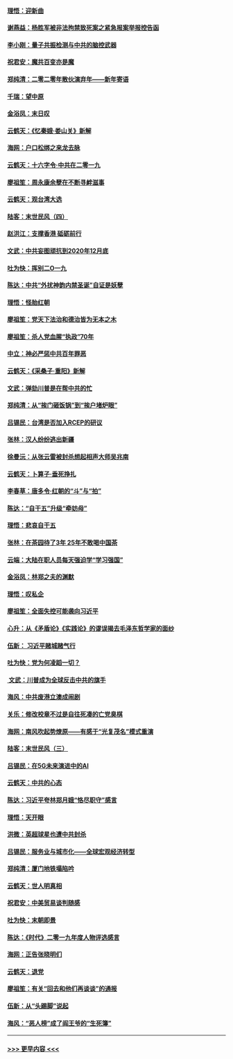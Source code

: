 #### [理悟：迎新曲](../pages/nsc993/n11761152.md?t=01021111) 
#### [谢燕益：杨胜军被非法拘禁致死案之紧急报案举报控告函](../pages/nsc993/n11756134.md?t=01021111) 
#### [李小刚：量子共振检测与中共的脑控武器](../pages/nsc993/n11754518.md?t=01021111) 
#### [祝君安：魔共百变亦是魔](../pages/nsc993/n11754469.md?t=01021111) 
#### [郑纯清：二零二零年散伙演弃年——新年寄语](../pages/nsc993/n11754195.md?t=01021111) 
#### [千瑞：望中原](../pages/nsc993/n11754159.md?t=01021111) 
#### [金浴凤：末日叹](../pages/nsc993/n11752359.md?t=01021111) 
#### [云鹤天：《忆秦娥‧娄山关》新解](../pages/nsc993/n11752348.md?t=01021111) 
#### [海网：户口松绑之来龙去脉](../pages/nsc993/n11752328.md?t=01021111) 
#### [云鹤天：十六字令‧中共在二零一九](../pages/nsc993/n11752305.md?t=01021111) 
#### [廖祖笙：周永康余孽在不断寻衅滋事](../pages/nsc993/n11751013.md?t=01021111) 
#### [云鹤天：观台湾大选](../pages/nsc993/n11751007.md?t=01021111) 
#### [陆客：末世民风（四）](../pages/nsc993/n11749203.md?t=01021111) 
#### [赵洪江：支撑香港 砥砺前行](../pages/nsc993/n11748482.md?t=01021111) 
#### [文武：中共妄图顽抗到2020年12月底](../pages/nsc993/n11748446.md?t=01021111) 
#### [吐为快：挥别二O一九](../pages/nsc993/n11748411.md?t=01021111) 
#### [陈达：中共“外扰神韵内禁圣诞”自证是妖孽](../pages/nsc993/n11748226.md?t=01021111) 
#### [理悟：怪胎红朝](../pages/nsc993/n11748206.md?t=01021111) 
#### [廖祖笙：党天下法治和德治皆为无本之木](../pages/nsc993/n11748135.md?t=01021111) 
#### [廖祖笙：杀人党血腥“执政”70年](../pages/nsc993/n11745144.md?t=01021111) 
#### [中立：神必严惩中共百年罪恶](../pages/nsc993/n11744970.md?t=01021111) 
#### [云鹤天：《采桑子‧重阳》新解](../pages/nsc993/n11744948.md?t=01021111) 
#### [文武：弹劾川普是在帮中共的忙](../pages/nsc993/n11744758.md?t=01021111) 
#### [郑纯清：从“挨门砸饭锅”到“挨户堵炉眼”](../pages/nsc993/n11744745.md?t=01021111) 
#### [吕锡民：台湾是否加入RCEP的研议](../pages/nsc993/n11744701.md?t=01021111) 
#### [张林：汉人纷纷逃出新疆](../pages/nsc993/n11743530.md?t=01021111) 
#### [徐曼沅：从张云雷被封杀想起相声大师吴兆南](../pages/nsc993/n11741816.md?t=01021111) 
#### [云鹤天：卜算子‧垂死挣扎](../pages/nsc993/n11739956.md?t=01021111) 
#### [李春草：唐多令‧红朝的“斗”与“拍”](../pages/nsc993/n11739830.md?t=01021111) 
#### [陈达：“自干五”升级“牵妨母”](../pages/nsc993/n11739724.md?t=01021111) 
#### [理悟：悲哀自干五](../pages/nsc993/n11739547.md?t=01021111) 
#### [张林：在茶园待了3年 25年不敢喝中国茶](../pages/nsc993/n11739240.md?t=01021111) 
#### [云端：大陆在职人员每天强迫学“学习强国”](../pages/nsc993/n11738735.md?t=01021111) 
#### [金浴凤：林郑之夫的渊默](../pages/nsc993/n11737735.md?t=01021111) 
#### [理悟：叹私企](../pages/nsc993/n11737715.md?t=01021111) 
#### [廖祖笙：全面失控可能袭向习近平](../pages/nsc993/n11737704.md?t=01021111) 
#### [心升：从《矛盾论》《实践论》的谬误揭去毛泽东哲学家的面纱](../pages/nsc993/n11736962.md?t=01021111) 
#### [伍新： 习近平赌城赌气行](../pages/nsc993/n11736929.md?t=01021111) 
#### [吐为快：党为何凌蹈一切？](../pages/nsc993/n11736915.md?t=01021111) 
#### [ 文武：川普成为全球反击中共的旗手](../pages/nsc993/n11736882.md?t=01021111) 
#### [海风：中共废港立澳成闹剧](../pages/nsc993/n11735857.md?t=01021111) 
#### [关乐：修改校章不过是自往死凑的亡党臭棋](../pages/nsc993/n11735097.md?t=01021111) 
#### [海网：南风吹起势燎原——有感于“光复茂名”模式重演](../pages/nsc993/n11732308.md?t=01021111) 
#### [陆客：末世民风（三）](../pages/nsc993/n11732211.md?t=01021111) 
#### [吕锡民：在5G未来演进中的AI](../pages/nsc993/n11730010.md?t=01021111) 
#### [云鹤天：中共的心态](../pages/nsc993/n11729906.md?t=01021111) 
#### [陈达：习近平夸林郑月娥“恪尽职守”感言](../pages/nsc993/n11729881.md?t=01021111) 
#### [理悟：天开眼](../pages/nsc993/n11729699.md?t=01021111) 
#### [洪微：英超球星也遭中共封杀](../pages/nsc993/n11727243.md?t=01021111) 
#### [吕锡民：服务业与城市化——全球宏观经济转型](../pages/nsc993/n11725845.md?t=01021111) 
#### [郑纯清：厦门地铁塌陷吟](../pages/nsc993/n11725813.md?t=01021111) 
#### [云鹤天：世人明真相](../pages/nsc993/n11725621.md?t=01021111) 
#### [祝君安：中美贸易谈判随感](../pages/nsc993/n11725609.md?t=01021111) 
#### [吐为快：末朝即景](../pages/nsc993/n11723365.md?t=01021111) 
#### [陈达：《时代》二零一九年度人物评选感言](../pages/nsc993/n11723337.md?t=01021111) 
#### [海网：正告张晓明们](../pages/nsc993/n11723228.md?t=01021111) 
#### [云鹤天：退党](../pages/nsc993/n11723056.md?t=01021111) 
#### [廖祖笙：有关“回去和他们再谈谈”的通报](../pages/nsc993/n11722442.md?t=01021111) 
#### [伍新：从“头踢脚”说起](../pages/nsc993/n11722429.md?t=01021111) 
#### [海风：“恶人榜”成了阎王爷的“生死簿”](../pages/nsc993/n11722272.md?t=01021111) 

----
#### [ >>> 更早内容 <<< ](../indexes/nsc993-earlier.md)
